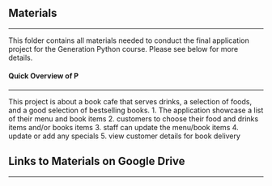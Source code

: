 ## Materials
---
This folder contains all materials needed to conduct the final application project for the Generation Python course. Please see below for more details. 

#### Quick Overview of P
---
This project is about a book cafe that serves drinks, a selection of foods, and a good selection of bestselling books.
    1. The application showcase a list of their menu and book items
    2. customers to choose their food and drinks items and/or books items
    3. staff can update the menu/book items
    4. update or add any specials
    5. view customer details for book delivery

## Links to Materials on Google Drive
--- 
